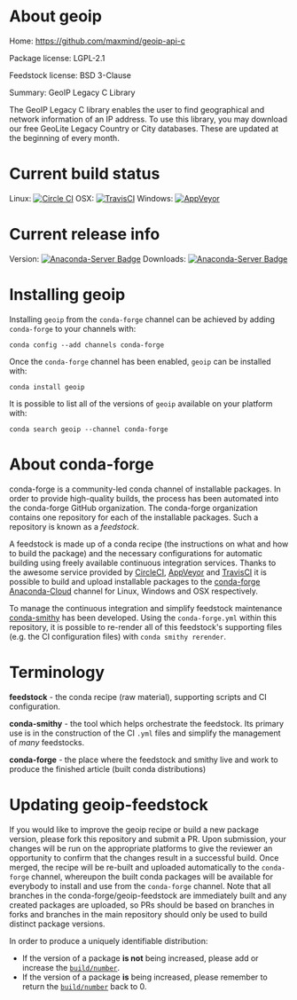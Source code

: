 About geoip
===========

Home: https://github.com/maxmind/geoip-api-c

Package license: LGPL-2.1

Feedstock license: BSD 3-Clause

Summary: GeoIP Legacy C Library

The GeoIP Legacy C library enables the user to find geographical and
network information of an IP address. To use this library, you may
download our free GeoLite Legacy Country or City databases. These are
updated at the beginning of every month.


Current build status
====================

Linux: [![Circle CI](https://circleci.com/gh/conda-forge/geoip-feedstock.svg?style=shield)](https://circleci.com/gh/conda-forge/geoip-feedstock)
OSX: [![TravisCI](https://travis-ci.org/conda-forge/geoip-feedstock.svg?branch=master)](https://travis-ci.org/conda-forge/geoip-feedstock)
Windows: [![AppVeyor](https://ci.appveyor.com/api/projects/status/github/conda-forge/geoip-feedstock?svg=True)](https://ci.appveyor.com/project/conda-forge/geoip-feedstock/branch/master)

Current release info
====================
Version: [![Anaconda-Server Badge](https://anaconda.org/conda-forge/geoip/badges/version.svg)](https://anaconda.org/conda-forge/geoip)
Downloads: [![Anaconda-Server Badge](https://anaconda.org/conda-forge/geoip/badges/downloads.svg)](https://anaconda.org/conda-forge/geoip)

Installing geoip
================

Installing `geoip` from the `conda-forge` channel can be achieved by adding `conda-forge` to your channels with:

```
conda config --add channels conda-forge
```

Once the `conda-forge` channel has been enabled, `geoip` can be installed with:

```
conda install geoip
```

It is possible to list all of the versions of `geoip` available on your platform with:

```
conda search geoip --channel conda-forge
```


About conda-forge
=================

conda-forge is a community-led conda channel of installable packages.
In order to provide high-quality builds, the process has been automated into the
conda-forge GitHub organization. The conda-forge organization contains one repository
for each of the installable packages. Such a repository is known as a *feedstock*.

A feedstock is made up of a conda recipe (the instructions on what and how to build
the package) and the necessary configurations for automatic building using freely
available continuous integration services. Thanks to the awesome service provided by
[CircleCI](https://circleci.com/), [AppVeyor](http://www.appveyor.com/)
and [TravisCI](https://travis-ci.org/) it is possible to build and upload installable
packages to the [conda-forge](https://anaconda.org/conda-forge)
[Anaconda-Cloud](http://docs.anaconda.org/) channel for Linux, Windows and OSX respectively.

To manage the continuous integration and simplify feedstock maintenance
[conda-smithy](http://github.com/conda-forge/conda-smithy) has been developed.
Using the ``conda-forge.yml`` within this repository, it is possible to re-render all of
this feedstock's supporting files (e.g. the CI configuration files) with ``conda smithy rerender``.


Terminology
===========

**feedstock** - the conda recipe (raw material), supporting scripts and CI configuration.

**conda-smithy** - the tool which helps orchestrate the feedstock.
                   Its primary use is in the construction of the CI ``.yml`` files
                   and simplify the management of *many* feedstocks.

**conda-forge** - the place where the feedstock and smithy live and work to
                  produce the finished article (built conda distributions)


Updating geoip-feedstock
========================

If you would like to improve the geoip recipe or build a new
package version, please fork this repository and submit a PR. Upon submission,
your changes will be run on the appropriate platforms to give the reviewer an
opportunity to confirm that the changes result in a successful build. Once
merged, the recipe will be re-built and uploaded automatically to the
`conda-forge` channel, whereupon the built conda packages will be available for
everybody to install and use from the `conda-forge` channel.
Note that all branches in the conda-forge/geoip-feedstock are
immediately built and any created packages are uploaded, so PRs should be based
on branches in forks and branches in the main repository should only be used to
build distinct package versions.

In order to produce a uniquely identifiable distribution:
 * If the version of a package **is not** being increased, please add or increase
   the [``build/number``](http://conda.pydata.org/docs/building/meta-yaml.html#build-number-and-string).
 * If the version of a package **is** being increased, please remember to return
   the [``build/number``](http://conda.pydata.org/docs/building/meta-yaml.html#build-number-and-string)
   back to 0.
